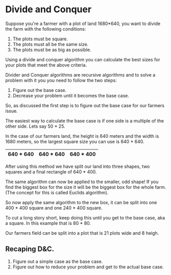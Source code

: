 # Divide and Conquer

Suppose you're a farmer with a plot of land 1680*640, you want to divide the farm with the following conditions:
1. The plots must be square.
2. The plots must all be the same size.
3. The plots must be as big as possible.

Using a divide and conquer algorithm you can calculate the best sizes for your plots that meet the above criteria. 

Divider and Conquer algorithms are recursive algorithms and to solve a problem with it you you need to follow the two steps:
1. Figure out the base case.
2. Decrease your problem until it becomes the base case. 
   
So, as discussed the first step is to figure out the base case for our farmers issue. 

The easiest way to calculate the base case is if one side is a multiple of the other side. Lets say 50 * 25. 

In the case of our farmers land, the height is 640 meters and the width is 1680 meters, so the largest square size you can use is 640 * 640. 

| 640 * 640 | 640 * 640  | 640 * 400 |
|-----------|------------|-----------|

After using this method we have split our land into three shapes, two squares and a final rectangle of 640 * 400.

The same algorithm can now be applied to the smaller, odd shape! If you find the biggest box for the size it will be the biggest box for the whole farm. (The concept for this is called Euclids algorithm). 

So now apply the same algorithm to the new box, it can be split into one 400 * 400 square and one 240 * 400 square.

To cut a long story short, keep doing this until you get to the base case, aka a square. In this example that is 80 * 80. 

Our farmers field can be split into a plot that is 21  plots wide and 8 heigh.

## Recaping D&C.

1. Figure out a simple case as the base case.
2. Figure out how to reduce your problem and get to the actual base case.





